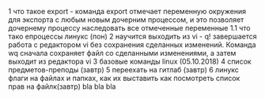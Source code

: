 1 что такое export - команда export отмечает переменную окружения для экспорта с любым новым дочерним процессом, и это позволяет дочернему процессу наследовать все отмеченные переменные
1.1 что тако епроцессы линукс (пон)
2 научится выходить из vi -   q! завершается работа с редактором vi без сохранения сделанных изменений. Команда wq сначала сохраняет файл со сделанными изменениями, а затем выходит из редактора vi
3 базовые команды linux (05.10.2018)
4 список предметов-преподы (завтр)
5 переехать на гитлаб (завтр)
6 линукс флаги на файлах и папках, как их выставить как посмотреть список прав на файлк(завтр)
bla bla bla